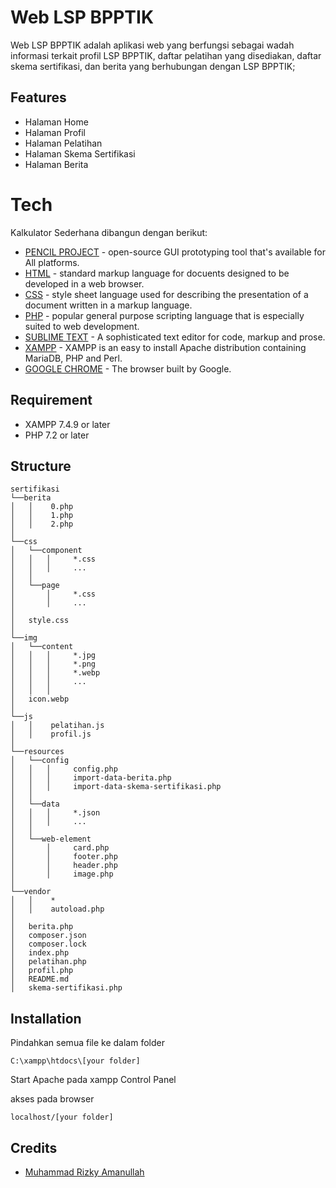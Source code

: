 # Web LSP BPPTIK

Web LSP BPPTIK adalah aplikasi web yang berfungsi sebagai wadah informasi terkait profil LSP BPPTIK, daftar pelatihan yang disediakan, daftar skema sertifikasi, dan berita yang berhubungan dengan LSP BPPTIK;

## Features
- Halaman Home
- Halaman Profil
- Halaman Pelatihan
- Halaman Skema Sertifikasi
- Halaman Berita

# Tech
Kalkulator Sederhana dibangun dengan berikut:
* [PENCIL PROJECT](https://pencil.evolus.vn) - open-source GUI prototyping tool that's available for All platforms.
* [HTML](https://developer.mozilla.org/en-us/docs/web/HTML) - standard markup language for docuents designed to be developed in a web browser.
* [CSS](https://developer.mozilla.org/en-us/docs/Learn/CSS) - style sheet language used for describing the presentation of a document written in a markup language.
* [PHP](https://php.net) - popular general purpose scripting language that is especially suited to web development.
* [SUBLIME TEXT](https://sublimetext.com) - A sophisticated text editor for code, markup and prose.
* [XAMPP](https://apachefriends.org/index.html) - XAMPP is an easy to install Apache distribution containing MariaDB, PHP and Perl.
* [GOOGLE CHROME](https://www.google.com/intl/id_id/chrome/) - The browser built by Google.


## Requirement

* XAMPP 7.4.9 or later
* PHP 7.2 or later

## Structure
```
sertifikasi
└──berita
│   │    0.php
│   │    1.php
│   │    2.php
│
└──css
│   └──component
│   │   │     *.css
│   │   │     ...
│   │   
│   └──page
│       │     *.css
│       │     ...
│   
│   style.css
│   
└──img
│   └──content
│   │   │     *.jpg
│   │   │     *.png
│   │   │     *.webp
│   │   │     ...
│   │   │     
│   icon.webp
│   
└──js
│   │    pelatihan.js
│   │    profil.js
│   
└──resources
│   └──config
│   │   │     config.php
│   │   │     import-data-berita.php
│   │   │     import-data-skema-sertifikasi.php
│   │ 
│   └──data
│   │   │     *.json
│   │   │     ...
│   │ 
│   └──web-element
│       │     card.php
│       │     footer.php
│       │     header.php
│       │     image.php
│   
└──vendor
│   │    *
│   │    autoload.php
│
│   berita.php
│   composer.json
│   composer.lock
│   index.php
│   pelatihan.php
│   profil.php
│   README.md
│   skema-sertifikasi.php
```

## Installation

Pindahkan semua file ke dalam folder

    C:\xampp\htdocs\[your folder]
    
Start Apache pada xampp Control Panel
    
akses pada browser
    
    localhost/[your folder]
        
## Credits
 
* [Muhammad Rizky Amanullah](https://github.com/muhrizky-a)
